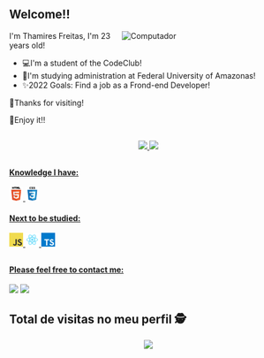 ## Welcome!! 

 <img src="https://raw.githubusercontent.com/MicaelliMedeiros/micaellimedeiros/master/image/computer-illustration.png" min-width="300px" max-width="300px" width="300px" align="right" alt="Computador">
  
I'm Thamires Freitas, I'm 23 years old!
  
<ul>
  <li>💻I'm a student of the CodeClub!</li>
  <li>📖I'm studying administration at Federal University of Amazonas!</li>
  <li>✨2022 Goals: Find a job as a Frond-end Developer!</li>
</ul>

🙏Thanks for visiting!

🤗Enjoy it!!

##

<div align="center">
  <a href="https://github.com/bythami">
  <img height="150em" src="https://github-readme-stats.vercel.app/api?username=bythami&show_icons=true&theme=radical&include_all_commits=true&count_private=true"/>
  <img height="150em" src="https://github-readme-stats.vercel.app/api/top-langs/?username=bythami&layout=compact&langs_count=7&theme=radical"/>
</div>
  
  ##

  <h4> Knowledge I have: </h4>
  <code><img height="25" src="https://raw.githubusercontent.com/github/explore/80688e429a7d4ef2fca1e82350fe8e3517d3494d/topics/html/html.png" alt="HTML5"/></code>
  <code><img height="25" src="https://raw.githubusercontent.com/github/explore/80688e429a7d4ef2fca1e82350fe8e3517d3494d/topics/css/css.png" alt="CSS"/></code>  
<h4> Next to be studied: </h4>
   <code><img height="25" src="https://raw.githubusercontent.com/github/explore/80688e429a7d4ef2fca1e82350fe8e3517d3494d/topics/javascript/javascript.png" alt="Javascript"/></code>
  <code><img height="25" src="https://raw.githubusercontent.com/github/explore/80688e429a7d4ef2fca1e82350fe8e3517d3494d/topics/react/react.png" alt="React"/></code>
  <code><img height="25" src="https://raw.githubusercontent.com/github/explore/80688e429a7d4ef2fca1e82350fe8e3517d3494d/topics/typescript/typescript.png" alt="Typescript"/></code>

  ##
  
  <h4>Please feel free to contact me:</h4>
 <div>
    <a href="https://www.linkedin.com/in/thamires-freitas-561086213/" target="_blank"><img src="https://img.shields.io/badge/-LinkedIn-%230077B5?style=for-the-badge&logo=linkedin&logoColor=white" target="_blank"></a> 
   <a href="https://www.instagram.com/bythami/?hl=pt-br" target="_blank"><img src="https://img.shields.io/badge/-Instagram-%23E4405F?style=for-the-badge&logo=instagram&logoColor=white" target="_blank"></a>
  </div>
 
  ## Total de visitas no meu perfil :detective: <br>
 <p align="center"> 
   <img alingn="center" src="https://profile-counter.glitch.me/bythami/count.svg" />
 </p>
